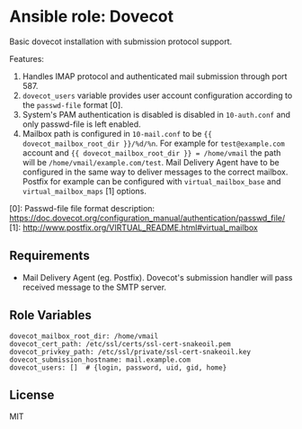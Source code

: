 Ansible role: Dovecot
=====================

Basic dovecot installation with submission protocol support.

Features:

1. Handles IMAP protocol and authenticated mail submission through port 587.
2. `dovecot_users` variable provides user account configuration according to the `passwd-file` format \[0\].
3. System's PAM authentication is disabled is disabled in `10-auth.conf` and only passwd-file is left enabled.
4. Mailbox path is configured in `10-mail.conf` to be `{{ dovecot_mailbox_root_dir }}/%d/%n`. For example for `test@example.com` account and `{{ dovecot_mailbox_root_dir }} = /home/vmail` the path will be `/home/vmail/example.com/test`. Mail Delivery Agent have to be configured in the same way to deliver messages to the correct mailbox. Postfix for example can be configured with `virtual_mailbox_base` and `virtual_mailbox_maps` \[1\] options.

\[0\]: Passwd-file file format description: https://doc.dovecot.org/configuration_manual/authentication/passwd_file/<br>
\[1\]: http://www.postfix.org/VIRTUAL_README.html#virtual_mailbox

Requirements
------------

- Mail Delivery Agent (eg. Postfix). Dovecot's submission handler will pass received message to the SMTP server.

Role Variables
--------------

```
dovecot_mailbox_root_dir: /home/vmail
dovecot_cert_path: /etc/ssl/certs/ssl-cert-snakeoil.pem
dovecot_privkey_path: /etc/ssl/private/ssl-cert-snakeoil.key
dovecot_submission_hostname: mail.example.com
dovecot_users: []  # {login, password, uid, gid, home}
```

License
-------

MIT
